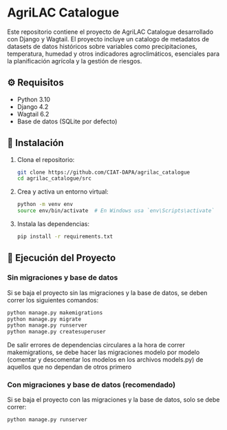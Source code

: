 # AgriLAC Catalogue

Este repositorio contiene el proyecto de AgriLAC Catalogue desarrollado con Django y Wagtail. El proyecto incluye un catalogo de metadatos de datasets de datos históricos sobre variables como precipitaciones, temperatura, humedad y otros indicadores agroclimáticos, esenciales para la planificación agrícola y la gestión de riesgos.

## ⚙️ Requisitos

- Python 3.10
- Django 4.2
- Wagtail 6.2
- Base de datos (SQLite por defecto)

## 🔧 Instalación

1. Clona el repositorio:

   ```bash
   git clone https://github.com/CIAT-DAPA/agrilac_catalogue
   cd agrilac_catalogue/src
   ```

2. Crea y activa un entorno virtual:

   ```bash
   python -m venv env
   source env/bin/activate  # En Windows usa `env\Scripts\activate`
   ```

3. Instala las dependencias:
   ```bash
   pip install -r requirements.txt
   ```

## 🚀 Ejecución del Proyecto

### Sin migraciones y base de datos

Si se baja el proyecto sin las migraciones y la base de datos, se deben correr los siguientes comandos:

```bash
python manage.py makemigrations
python manage.py migrate
python manage.py runserver
python manage.py createsuperuser
```

De salir errores de dependencias circulares a la hora de correr makemigrations, se debe hacer las migraciones modelo por modelo (comentar y descomentar los modelos en los archivos models.py) de aquellos que no dependan de otros primero

### Con migraciones y base de datos (recomendado)

Si se baja el proyecto con las migraciones y la base de datos, solo se debe correr:

```bash
python manage.py runserver
```

